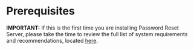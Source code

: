 [title]: # (Prerequisites)
[tags]: # (prerequisites)
[priority]: # (1)

# Prerequisites

**IMPORTANT:** If this is the first time you are installing Password Reset Server, please take the time to review the full list of system requirements and recommendations, located [here](https://updates.thycotic.net/link.ashx?PRSSystemReqs).
